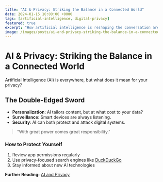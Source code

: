 ```yaml
---
title: "AI & Privacy: Striking the Balance in a Connected World"
date: 2024-01-15 10:00:00 +0000
tags: [artificial-intelligence, digital-privacy]
featured: true
excerpt: "How artificial intelligence is reshaping the conversation around digital privacy."
image: /images/posts/ai-and-privacy-striking-the-balance-in-a-connected-world-img.jpg
---
```


# AI & Privacy: Striking the Balance in a Connected World

Artificial Intelligence (AI) is everywhere, but what does it mean for your privacy?

## The Double-Edged Sword

- **Personalization**: AI tailors content, but at what cost to your data?
- **Surveillance**: Smart devices are always listening.
- **Security**: AI can both protect and attack digital systems.

> "With great power comes great responsibility."

### How to Protect Yourself

1. Review app permissions regularly
2. Use privacy-focused search engines like [DuckDuckGo](https://duckduckgo.com/)
3. Stay informed about new AI technologies

**Further Reading:** [AI and Privacy](https://www.privacy.org/ai) 